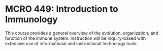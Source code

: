 # MCRO 449: Introduction to Immunology

This course provides a general overview of the evolution, organization, and function of the immune system. Instruction will be inquiry-based with extensive use of informational and instructional technology tools.